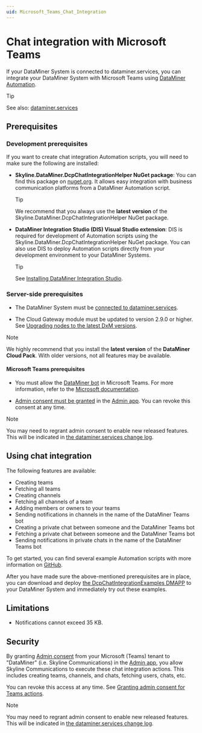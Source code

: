 ```yaml
---
uid: Microsoft_Teams_Chat_Integration
---
```


# Chat integration with Microsoft Teams

If your DataMiner System is connected to dataminer.services, you can integrate your DataMiner System with Microsoft Teams using [DataMiner Automation](xref:automation).

> [!TIP]
> See also: [dataminer.services](xref:AboutCloudPlatform)

## Prerequisites

### Development prerequisites

If you want to create chat integration Automation scripts, you will need to make sure the following are installed:

- **Skyline.DataMiner.DcpChatIntegrationHelper NuGet package**: You can find this package on [nuget.org](https://www.nuget.org/packages/Skyline.DataMiner.DcpChatIntegrationHelper). It allows easy integration with business communication platforms from a DataMiner Automation script.

  > [!TIP]
  > We recommend that you always use the **latest version** of the Skyline.DataMiner.DcpChatIntegrationHelper NuGet package.

- **DataMiner Integration Studio (DIS) Visual Studio extension**: DIS is required for development of Automation scripts using the Skyline.DataMiner.DcpChatIntegrationHelper NuGet package. You can also use DIS to deploy Automation scripts directly from your development environment to your DataMiner Systems.

  > [!TIP]
  > See [Installing DataMiner Integration Studio](xref:Installing_and_configuring_the_software).

### Server-side prerequisites

- The DataMiner System must be [connected to dataminer.services](xref:Connecting_your_DataMiner_System_to_the_cloud).

- The Cloud Gateway module must be updated to version 2.9.0 or higher. See [Upgrading nodes to the latest DxM versions](xref:Managing_cloud-connected_nodes).

> [!NOTE]
> We highly recommend that you install the **latest version** of the **DataMiner Cloud Pack**. With older versions, not all features may be available.

#### Microsoft Teams prerequisites

- You must allow the [DataMiner bot](https://teams.microsoft.com/l/app/9a09d087-5d07-4481-b34f-cd053eab7925) in Microsoft Teams. For more information, refer to the [Microsoft documentation](https://docs.microsoft.com/en-us/microsoftteams/manage-apps).

- [Admin consent must be granted](xref:Granting_admin_consent) in the [Admin app](https://admin.dataminer.services). You can revoke this consent at any time.

> [!NOTE]
> You may need to regrant admin consent to enable new released features. This will be indicated in [the dataminer.services change log](xref:DCP_change_log).

## Using chat integration

The following features are available:

- Creating teams
- Fetching all teams
- Creating channels
- Fetching all channels of a team
- Adding members or owners to your teams
- Sending notifications in channels in the name of the DataMiner Teams bot
- Creating a private chat between someone and the DataMiner Teams bot
- Fetching a private chat between someone and the DataMiner Teams bot
- Sending notifications in private chats in the name of the DataMiner Teams bot

To get started, you can find several example Automation scripts with more information on [GitHub](https://github.com/SkylineCommunications/ChatOps-Extensions/tree/main/ChatIntegrationExamples).

After you have made sure the above-mentioned prerequisites are in place, you can download and deploy [the DcpChatIntegrationExamples DMAPP](https://github.com/SkylineCommunications/ChatOps-Extensions/blob/main/ChatIntegrationExamples/README.md#getting-started) to your DataMiner System and immediately try out these examples.

## Limitations

- Notifications cannot exceed 35 KB.

## Security

By granting [Admin consent](xref:Granting_admin_consent) from your Microsoft (Teams) tenant to "DataMiner" (i.e. Skyline Communications) in the [Admin app](https://admin.dataminer.services), you allow Skyline Communications to execute these chat integration actions. This includes creating teams, channels, and chats, fetching users, chats, etc.

You can revoke this access at any time. See [Granting admin consent for Teams actions](xref:Granting_admin_consent).

> [!NOTE]
> You may need to regrant admin consent to enable new released features. This will be indicated in [the dataminer.services change log](xref:DCP_change_log).
